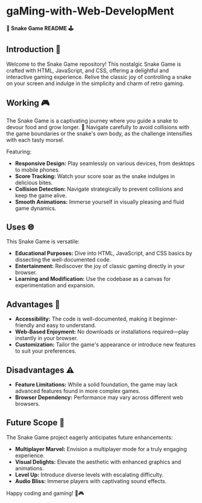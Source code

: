 # gaMing-with-Web-DevelopMent

**🐍 Snake Game README 🕹️**

## Introduction 🚀

Welcome to the Snake Game repository! This nostalgic Snake Game is crafted with HTML, JavaScript, and CSS, offering a delightful and interactive gaming experience. Relive the classic joy of controlling a snake on your screen and indulge in the simplicity and charm of retro gaming.

## Working 🎮

The Snake Game is a captivating journey where you guide a snake to devour food and grow longer. 🍎 Navigate carefully to avoid collisions with the game boundaries or the snake's own body, as the challenge intensifies with each tasty morsel.

Featuring:

- **Responsive Design:** Play seamlessly on various devices, from desktops to mobile phones.
- **Score Tracking:** Watch your score soar as the snake indulges in delicious bites.
- **Collision Detection:** Navigate strategically to prevent collisions and keep the game alive.
- **Smooth Animations:** Immerse yourself in visually pleasing and fluid game dynamics.

## Uses 🌐

This Snake Game is versatile:

- **Educational Purposes:** Dive into HTML, JavaScript, and CSS basics by dissecting the well-documented code.
- **Entertainment:** Rediscover the joy of classic gaming directly in your browser.
- **Learning and Modification:** Use the codebase as a canvas for experimentation and expansion.

## Advantages 🌟

- **Accessibility:** The code is well-documented, making it beginner-friendly and easy to understand.
- **Web-Based Enjoyment:** No downloads or installations required—play instantly in your browser.
- **Customization:** Tailor the game's appearance or introduce new features to suit your preferences.

## Disadvantages ⚠️

- **Feature Limitations:** While a solid foundation, the game may lack advanced features found in more complex games.
- **Browser Dependency:** Performance may vary across different web browsers.

## Future Scope 🔮

The Snake Game project eagerly anticipates future enhancements:

- **Multiplayer Marvel:** Envision a multiplayer mode for a truly engaging experience.
- **Visual Delights:** Elevate the aesthetic with enhanced graphics and animations.
- **Level Up:** Introduce diverse levels with escalating difficulty.
- **Audio Bliss:** Immerse players with captivating sound effects.

Happy coding and gaming! 🚀🎮
